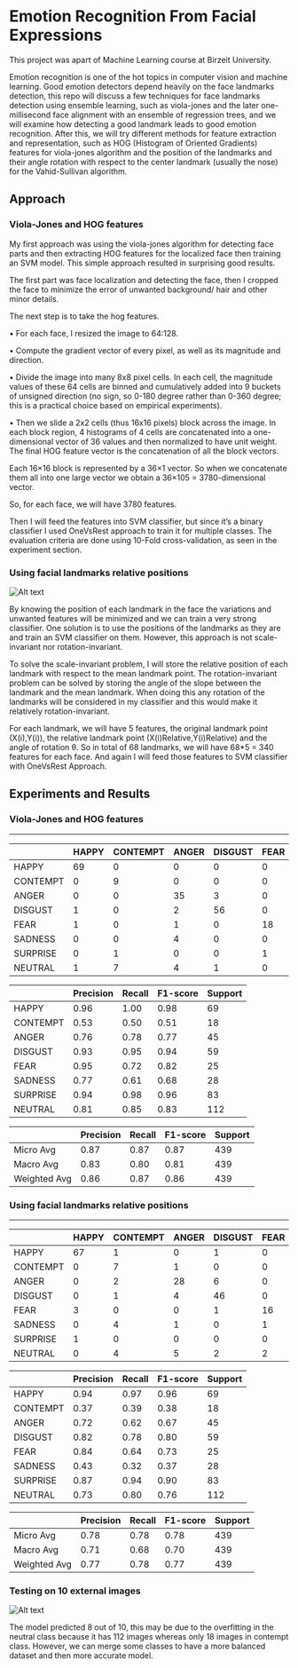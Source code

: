



# Emotion Recognition From Facial Expressions
This project was apart of Machine Learning course at Birzeit University. 

Emotion recognition is one of the hot topics in computer vision and machine learning. Good emotion detectors depend heavily on the face landmarks detection, this repo will discuss a few techniques for face landmarks detection using ensemble learning, such as viola-jones and the later one-millisecond face alignment with an ensemble of regression trees, and we will examine how detecting a good landmark leads to good emotion recognition. After this, we will try different methods for feature extraction and representation, such as HOG (Histogram of Oriented Gradients) features for viola-jones algorithm and the position of the landmarks and their angle rotation with respect to the center landmark (usually the nose) for the Vahid-Sullivan algorithm.


## Approach

### Viola-Jones and HOG features
 My first approach was using the viola-jones algorithm for detecting face parts and then extracting HOG features for the localized face then training an SVM model. This simple approach resulted in surprising good results. 

The first part was face localization and detecting the face, then I cropped the face to minimize the error of unwanted background/ hair and other minor details. 

The next step is to take the hog features. 

• For each face, I resized the image to 64:128. 

• Compute the gradient vector of every pixel, as well as its magnitude and direction. 

• Divide the image into many 8x8 pixel cells. In each cell, the magnitude values of these 64 cells are binned and cumulatively added into 9 buckets of unsigned direction (no sign, so 0-180 degree rather than 0-360 degree; this is a practical choice based on empirical experiments). 

• Then we slide a 2x2 cells (thus 16x16 pixels) block across the image. In each block region, 4 histograms of 4 cells are concatenated into a one-dimensional vector of 36 values and then normalized to have unit weight. The final HOG feature vector is the concatenation of all the block vectors.

 Each 16×16 block is represented by a 36×1 vector. So when we concatenate them all into one large vector we obtain a 36×105 = 3780-dimensional vector.

 So, for each face, we will have 3780 features.

 Then I will feed the features into SVM classifier, but since it’s a binary classifier I used OneVsRest approach to train it for multiple classes. The evaluation criteria are done using 10-Fold cross-validation, as seen in the experiment section.
 
 ### Using facial landmarks relative positions
 
 
 
 ![Alt text](/facelandmarks.png?raw=true "facelandmarks")
 
 
By knowing the position of each landmark in the face the variations and unwanted features will be minimized and we can train a very strong classifier. One solution is to use the positions of the landmarks as they are and train an SVM classifier on them. However, this approach is not scale-invariant nor rotation-invariant. 

To solve the scale-invariant problem, I will store the relative position of each landmark with respect to the mean landmark point.  The rotation-invariant problem can be solved by storing the angle of the slope between the landmark and the mean landmark. When doing this any rotation of the
landmarks will be considered in my classifier and this would make
it relatively rotation-invariant.

For each landmark, we will have 5 features, the original landmark point (X(i),Y(i)), the relative landmark point (X(i)Relative,Y(i)Relative) and the angle of rotation θ. So in total of 68 landmarks, we will have 68*5 = 340 features for each face. And again I will feed those features to SVM classifier with OneVsRest Approach.


## Experiments and Results

### Viola-Jones and HOG features
***

|                | HAPPY | CONTEMPT | ANGER | DISGUST  | FEAR    | SADNESS   | SURPRISE | NEUTRAL |
| ---------------|-------|----------| ----- | -------  | ------- | --------- | -------- | ------- |
| HAPPY          |69     |0         | 0     |0         |  0      | 0         | 0        |0 
| CONTEMPT       |0      |9         | 0     |0         |  0      | 0         | 1        |8 
| ANGER          |0      |0         | 35    |3         |  0      | 2         | 0        |5
| DISGUST        |1      |0         | 2     |56        |  0      | 0         | 0        |0
| FEAR           |1      |0         | 1     |0         |  18     | 0         | 2        |3
| SADNESS        |0      |0         | 4     |0         |  0      | 17        | 1        |6
| SURPRISE       |0      |1         | 0     |0         |  1      | 0         | 81       |0
| NEUTRAL        |1      |7         | 4     |1         |  0      | 3         | 1        |95 

|                | Precision |  Recall  | F1-score | Support  |   
| ---------------|-----------|----------| -------- | -------- | 
| HAPPY          |0.96       | 1.00     | 0.98     | 69  
| CONTEMPT       |0.53       | 0.50     | 0.51     | 18  
| ANGER          |0.76       | 0.78     | 0.77     | 45
| DISGUST        |0.93       | 0.95     | 0.94     | 59
| FEAR           |0.95       | 0.72     | 0.82     | 25
| SADNESS        |0.77       | 0.61     | 0.68     | 28   
| SURPRISE       |0.94       | 0.98     | 0.96     | 83
| NEUTRAL        |0.81       | 0.85     | 0.83     | 112


|                | Precision |  Recall  | F1-score | Support  |
| ---------------|-----------|----------| -------- | -------- | 
| Micro Avg      |0.87       | 0.87     | 0.87     | 439
| Macro Avg      |0.83       | 0.80     | 0.81     | 439
| Weighted Avg   |0.86       | 0.87     | 0.86     | 439

 ### Using facial landmarks relative positions
 ***
 
|                | HAPPY | CONTEMPT | ANGER | DISGUST  | FEAR    | SADNESS   | SURPRISE | NEUTRAL |
| ---------------|-------|----------| ----- | -------  | ------- | --------- | -------- | ------- |
| HAPPY          |67     | 1        | 0     | 1        | 0       | 0         | 0        | 0
| CONTEMPT       |0      | 7        | 1     | 0        | 0       | 0         | 0        | 10
| ANGER          |0      | 2        | 28    | 6        | 0       | 5         | 1        | 3
| DISGUST        |0      | 1        | 4     | 46       | 0       | 2         | 2        | 4
| FEAR           |3      | 0        | 0     | 1        | 16      | 0         | 3        | 2
| SADNESS        |0      | 4        | 1     | 0        | 1       | 9         | 1        | 12
| SURPRISE       |1      | 0        | 0     | 0        | 0       | 1         | 78       | 3
| NEUTRAL        |0      | 4        | 5     | 2        | 2       | 4         | 5        | 90 

|                | Precision |  Recall  | F1-score | Support  |   
| ---------------|-----------|----------| -------- | -------- | 
| HAPPY          |0.94       | 0.97     | 0.96     | 69
| CONTEMPT       |0.37       | 0.39     | 0.38     | 18
| ANGER          |0.72       | 0.62     | 0.67     | 45
| DISGUST        |0.82       | 0.78     | 0.80     | 59
| FEAR           |0.84       | 0.64     | 0.73     | 25
| SADNESS        |0.43       | 0.32     | 0.37     | 28
| SURPRISE       |0.87       | 0.94     | 0.90     | 83
| NEUTRAL        |0.73       | 0.80     | 0.76     | 112


|                | Precision |  Recall  | F1-score | Support  |
| ---------------|-----------|----------| -------- | -------- | 
| Micro Avg      |0.78       | 0.78     | 0.78     | 439
| Macro Avg      |0.71       | 0.68     | 0.70     | 439
| Weighted Avg   |0.77       | 0.78     | 0.77     | 439
 
 
### Testing on 10 external images

![Alt text](/externalTest.png?raw=true "Results of external test")

The model predicted 8 out of 10, this may be due to the overfitting in the neutral class because it has 112 images whereas only 18 images in contempt class. However, we can merge some classes to have a more balanced dataset and then more accurate model.

